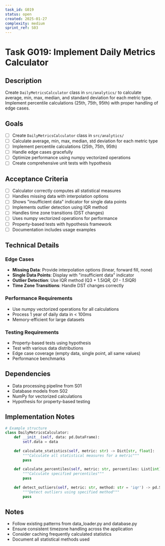 ```yaml
---
task_id: G019
status: open
created: 2025-01-27
complexity: medium
sprint_ref: S03
---
```


# Task G019: Implement Daily Metrics Calculator

## Description
Create `DailyMetricsCalculator` class in `src/analytics/` to calculate average, min, max, median, and standard deviation for each metric type. Implement percentile calculations (25th, 75th, 95th) with proper handling of edge cases.

## Goals
- [ ] Create `DailyMetricsCalculator` class in `src/analytics/`
- [ ] Calculate average, min, max, median, std deviation for each metric type
- [ ] Implement percentile calculations (25th, 75th, 95th)
- [ ] Handle edge cases gracefully
- [ ] Optimize performance using numpy vectorized operations
- [ ] Create comprehensive unit tests with hypothesis

## Acceptance Criteria
- [ ] Calculator correctly computes all statistical measures
- [ ] Handles missing data with interpolation options
- [ ] Shows "insufficient data" indicator for single data points
- [ ] Implements outlier detection using IQR method
- [ ] Handles time zone transitions (DST changes)
- [ ] Uses numpy vectorized operations for performance
- [ ] Property-based tests with hypothesis framework
- [ ] Documentation includes usage examples

## Technical Details

### Edge Cases
- **Missing Data**: Provide interpolation options (linear, forward fill, none)
- **Single Data Points**: Display with "insufficient data" indicator
- **Outlier Detection**: Use IQR method (Q3 + 1.5*IQR, Q1 - 1.5*IQR)
- **Time Zone Transitions**: Handle DST changes correctly

### Performance Requirements
- Use numpy vectorized operations for all calculations
- Process 1 year of daily data in < 100ms
- Memory-efficient for large datasets

### Testing Requirements
- Property-based tests using hypothesis
- Test with various data distributions
- Edge case coverage (empty data, single point, all same values)
- Performance benchmarks

## Dependencies
- Data processing pipeline from S01
- Database models from S02
- NumPy for vectorized calculations
- Hypothesis for property-based testing

## Implementation Notes
```python
# Example structure
class DailyMetricsCalculator:
    def __init__(self, data: pd.DataFrame):
        self.data = data
        
    def calculate_statistics(self, metric: str) -> Dict[str, float]:
        """Calculate all statistical measures for a metric"""
        pass
        
    def calculate_percentiles(self, metric: str, percentiles: List[int]) -> Dict[int, float]:
        """Calculate specified percentiles"""
        pass
        
    def detect_outliers(self, metric: str, method: str = 'iqr') -> pd.Series:
        """Detect outliers using specified method"""
        pass
```

## Notes
- Follow existing patterns from data_loader.py and database.py
- Ensure consistent timezone handling across the application
- Consider caching frequently calculated statistics
- Document all statistical methods used